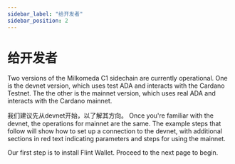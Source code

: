 ```yaml
---
sidebar_label: "给开发者"
sidebar_position: 2
---
```


# 给开发者

Two versions of the Milkomeda C1 sidechain are currently operational. One is the devnet version, which uses test ADA and interacts with the Cardano Testnet. The the other is the mainnet version, which uses real ADA and interacts with the Cardano mainnet.

我们建议先从devnet开始，以了解其方向。 Once you're familiar with the devnet, the operations for mainnet are the same. The example steps that follow will show how to set up a connection to the devnet, with additional sections in red text indicating parameters and steps for using the mainnet.

Our first step is to install Flint Wallet. Proceed to the next page to begin.

